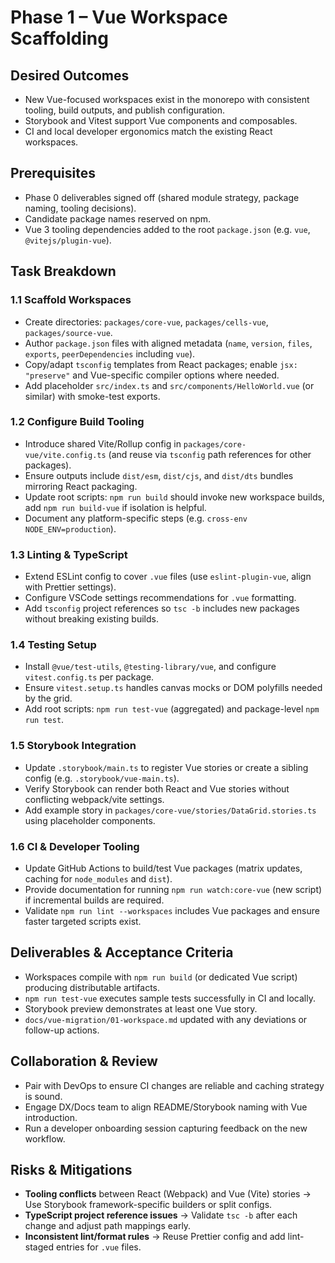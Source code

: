 # Phase 1 – Vue Workspace Scaffolding

## Desired Outcomes
- New Vue-focused workspaces exist in the monorepo with consistent tooling, build outputs, and publish configuration.
- Storybook and Vitest support Vue components and composables.
- CI and local developer ergonomics match the existing React workspaces.

## Prerequisites
- Phase 0 deliverables signed off (shared module strategy, package naming, tooling decisions).
- Candidate package names reserved on npm.
- Vue 3 tooling dependencies added to the root `package.json` (e.g. `vue`, `@vitejs/plugin-vue`).

## Task Breakdown

### 1.1 Scaffold Workspaces
- Create directories: `packages/core-vue`, `packages/cells-vue`, `packages/source-vue`.
- Author `package.json` files with aligned metadata (`name`, `version`, `files`, `exports`, `peerDependencies` including `vue`).
- Copy/adapt `tsconfig` templates from React packages; enable `jsx: "preserve"` and Vue-specific compiler options where needed.
- Add placeholder `src/index.ts` and `src/components/HelloWorld.vue` (or similar) with smoke-test exports.

### 1.2 Configure Build Tooling
- Introduce shared Vite/Rollup config in `packages/core-vue/vite.config.ts` (and reuse via `tsconfig` path references for other packages).
- Ensure outputs include `dist/esm`, `dist/cjs`, and `dist/dts` bundles mirroring React packaging.
- Update root scripts: `npm run build` should invoke new workspace builds, add `npm run build-vue` if isolation is helpful.
- Document any platform-specific steps (e.g. `cross-env NODE_ENV=production`).

### 1.3 Linting & TypeScript
- Extend ESLint config to cover `.vue` files (use `eslint-plugin-vue`, align with Prettier settings).
- Configure VSCode settings recommendations for `.vue` formatting.
- Add `tsconfig` project references so `tsc -b` includes new packages without breaking existing builds.

### 1.4 Testing Setup
- Install `@vue/test-utils`, `@testing-library/vue`, and configure `vitest.config.ts` per package.
- Ensure `vitest.setup.ts` handles canvas mocks or DOM polyfills needed by the grid.
- Add root scripts: `npm run test-vue` (aggregated) and package-level `npm run test`.

### 1.5 Storybook Integration
- Update `.storybook/main.ts` to register Vue stories or create a sibling config (e.g. `.storybook/vue-main.ts`).
- Verify Storybook can render both React and Vue stories without conflicting webpack/vite settings.
- Add example story in `packages/core-vue/stories/DataGrid.stories.ts` using placeholder components.

### 1.6 CI & Developer Tooling
- Update GitHub Actions to build/test Vue packages (matrix updates, caching for `node_modules` and `dist`).
- Provide documentation for running `npm run watch:core-vue` (new script) if incremental builds are required.
- Validate `npm run lint --workspaces` includes Vue packages and ensure faster targeted scripts exist.

## Deliverables & Acceptance Criteria
- Workspaces compile with `npm run build` (or dedicated Vue script) producing distributable artifacts.
- `npm run test-vue` executes sample tests successfully in CI and locally.
- Storybook preview demonstrates at least one Vue story.
- `docs/vue-migration/01-workspace.md` updated with any deviations or follow-up actions.

## Collaboration & Review
- Pair with DevOps to ensure CI changes are reliable and caching strategy is sound.
- Engage DX/Docs team to align README/Storybook naming with Vue introduction.
- Run a developer onboarding session capturing feedback on the new workflow.

## Risks & Mitigations
- **Tooling conflicts** between React (Webpack) and Vue (Vite) stories → Use Storybook framework-specific builders or split configs.
- **TypeScript project reference issues** → Validate `tsc -b` after each change and adjust path mappings early.
- **Inconsistent lint/format rules** → Reuse Prettier config and add lint-staged entries for `.vue` files.
